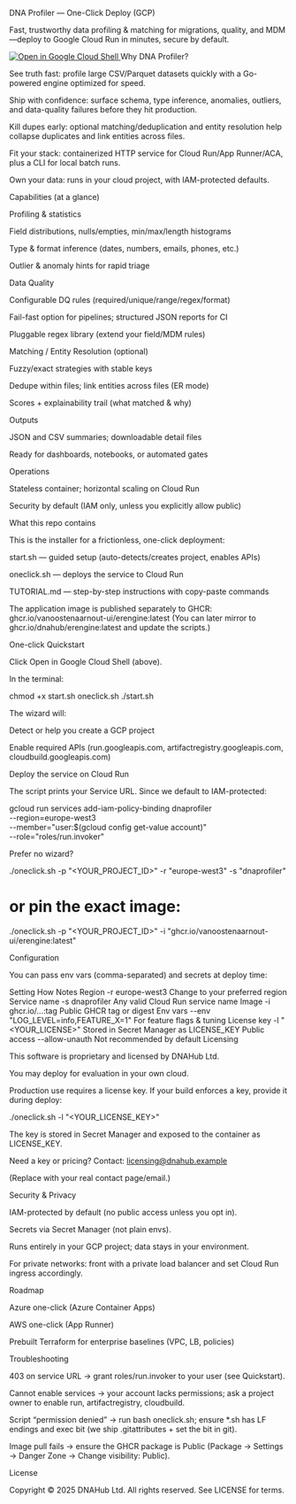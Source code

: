 DNA Profiler — One-Click Deploy (GCP)

Fast, trustworthy data profiling & matching for migrations, quality, and MDM—deploy to Google Cloud Run in minutes, secure by default.

<a target="_blank" rel="noopener noreferrer" href="https://ssh.cloud.google.com/cloudshell/editor?cloudshell_git_repo=https://github.com/vanoostenaarnout-ui/dnaprofiler-oneclick.git&cloudshell_git_branch=main&cloudshell_tutorial=TUTORIAL.md&cloudshell_open_in_editor=start.sh"> <img alt="Open in Google Cloud Shell" src="https://gstatic.com/cloudssh/images/open-btn.png" /> </a>
Why DNA Profiler?

See truth fast: profile large CSV/Parquet datasets quickly with a Go-powered engine optimized for speed.

Ship with confidence: surface schema, type inference, anomalies, outliers, and data-quality failures before they hit production.

Kill dupes early: optional matching/deduplication and entity resolution help collapse duplicates and link entities across files.

Fit your stack: containerized HTTP service for Cloud Run/App Runner/ACA, plus a CLI for local batch runs.

Own your data: runs in your cloud project, with IAM-protected defaults.

Capabilities (at a glance)

Profiling & statistics

Field distributions, nulls/empties, min/max/length histograms

Type & format inference (dates, numbers, emails, phones, etc.)

Outlier & anomaly hints for rapid triage

Data Quality

Configurable DQ rules (required/unique/range/regex/format)

Fail-fast option for pipelines; structured JSON reports for CI

Pluggable regex library (extend your field/MDM rules)

Matching / Entity Resolution (optional)

Fuzzy/exact strategies with stable keys

Dedupe within files; link entities across files (ER mode)

Scores + explainability trail (what matched & why)

Outputs

JSON and CSV summaries; downloadable detail files

Ready for dashboards, notebooks, or automated gates

Operations

Stateless container; horizontal scaling on Cloud Run

Security by default (IAM only, unless you explicitly allow public)

What this repo contains

This is the installer for a frictionless, one-click deployment:

start.sh — guided setup (auto-detects/creates project, enables APIs)

oneclick.sh — deploys the service to Cloud Run

TUTORIAL.md — step-by-step instructions with copy-paste commands

The application image is published separately to GHCR:
ghcr.io/vanoostenaarnout-ui/erengine:latest
(You can later mirror to ghcr.io/dnahub/erengine:latest and update the scripts.)

One-click Quickstart

Click Open in Google Cloud Shell (above).

In the terminal:

chmod +x start.sh oneclick.sh
./start.sh


The wizard will:

Detect or help you create a GCP project

Enable required APIs (run.googleapis.com, artifactregistry.googleapis.com, cloudbuild.googleapis.com)

Deploy the service on Cloud Run

The script prints your Service URL. Since we default to IAM-protected:

gcloud run services add-iam-policy-binding dnaprofiler \
  --region=europe-west3 \
  --member="user:$(gcloud config get-value account)" \
  --role="roles/run.invoker"


Prefer no wizard?

./oneclick.sh -p "<YOUR_PROJECT_ID>" -r "europe-west3" -s "dnaprofiler"
# or pin the exact image:
./oneclick.sh -p "<YOUR_PROJECT_ID>" -i "ghcr.io/vanoostenaarnout-ui/erengine:latest"

Configuration

You can pass env vars (comma-separated) and secrets at deploy time:

Setting	How	Notes
Region	-r europe-west3	Change to your preferred region
Service name	-s dnaprofiler	Any valid Cloud Run service name
Image	-i ghcr.io/...:tag	Public GHCR tag or digest
Env vars	--env "LOG_LEVEL=info,FEATURE_X=1"	For feature flags & tuning
License key	-l "<YOUR_LICENSE>"	Stored in Secret Manager as LICENSE_KEY
Public access	--allow-unauth	Not recommended by default
Licensing

This software is proprietary and licensed by DNAHub Ltd.

You may deploy for evaluation in your own cloud.

Production use requires a license key. If your build enforces a key, provide it during deploy:

./oneclick.sh -l "<YOUR_LICENSE_KEY>"


The key is stored in Secret Manager and exposed to the container as LICENSE_KEY.

Need a key or pricing? Contact: licensing@dnahub.example

(Replace with your real contact page/email.)

Security & Privacy

IAM-protected by default (no public access unless you opt in).

Secrets via Secret Manager (not plain envs).

Runs entirely in your GCP project; data stays in your environment.

For private networks: front with a private load balancer and set Cloud Run ingress accordingly.

Roadmap

Azure one-click (Azure Container Apps)

AWS one-click (App Runner)

Prebuilt Terraform for enterprise baselines (VPC, LB, policies)

Troubleshooting

403 on service URL → grant roles/run.invoker to your user (see Quickstart).

Cannot enable services → your account lacks permissions; ask a project owner to enable run, artifactregistry, cloudbuild.

Script “permission denied” → run bash oneclick.sh; ensure *.sh has LF endings and exec bit (we ship .gitattributes + set the bit in git).

Image pull fails → ensure the GHCR package is Public (Package → Settings → Danger Zone → Change visibility: Public).

License

Copyright © 2025 DNAHub Ltd.
All rights reserved. See LICENSE for terms.